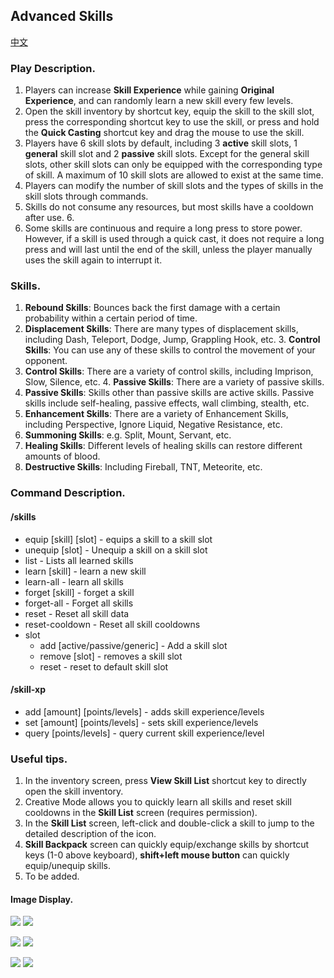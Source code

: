 ## Advanced Skills

[中文](README.md)

### Play Description.

1. Players can increase **Skill Experience** while gaining **Original Experience**, and can randomly learn a new skill every few levels.
2. Open the skill inventory by shortcut key, equip the skill to the skill slot, press the corresponding shortcut key to use the skill, or press and hold the **Quick Casting** shortcut key and drag the mouse to use the skill.
3. Players have 6 skill slots by default, including 3 **active** skill slots, 1 **general** skill slot and 2 **passive** skill slots. Except for the general skill slots, other skill slots can only be equipped with the corresponding type of skill. A maximum of 10 skill slots are allowed to exist at the same time.
4. Players can modify the number of skill slots and the types of skills in the skill slots through commands.
5. Skills do not consume any resources, but most skills have a cooldown after use. 6.
6. Some skills are continuous and require a long press to store power. However, if a skill is used through a quick cast, it does not require a long press and will last until the end of the skill, unless the player manually uses the skill again to interrupt it.

### Skills.
1. **Rebound Skills**: Bounces back the first damage with a certain probability within a certain period of time.
2. **Displacement Skills**: There are many types of displacement skills, including Dash, Teleport, Dodge, Jump, Grappling Hook, etc. 3. **Control Skills**: You can use any of these skills to control the movement of your opponent.
3. **Control Skills**: There are a variety of control skills, including Imprison, Slow, Silence, etc. 4. **Passive Skills**: There are a variety of passive skills.
4. **Passive Skills**: Skills other than passive skills are active skills. Passive skills include self-healing, passive effects, wall climbing, stealth, etc.
5. **Enhancement Skills**: There are a variety of Enhancement Skills, including Perspective, Ignore Liquid, Negative Resistance, etc.
6. **Summoning Skills**: e.g. Split, Mount, Servant, etc.
7. **Healing Skills**: Different levels of healing skills can restore different amounts of blood.
8. **Destructive Skills**: Including Fireball, TNT, Meteorite, etc.

### Command Description.
#### /skills
* equip [skill] [slot] - equips a skill to a skill slot
* unequip [slot] - Unequip a skill on a skill slot
* list - Lists all learned skills
* learn [skill] - learn a new skill
* learn-all - learn all skills
* forget [skill] - forget a skill
* forget-all - Forget all skills
* reset - Reset all skill data
* reset-cooldown - Reset all skill cooldowns
* slot
  * add [active/passive/generic] - Add a skill slot
  * remove [slot] - removes a skill slot
  * reset - reset to default skill slot

#### /skill-xp
* add [amount] [points/levels] - adds skill experience/levels
* set [amount] [points/levels] - sets skill experience/levels
* query [points/levels] - query current skill experience/level

### Useful tips.
1. In the inventory screen, press **View Skill List** shortcut key to directly open the skill inventory.
2. Creative Mode allows you to quickly learn all skills and reset skill cooldowns in the **Skill List** screen (requires permission).
3. In the **Skill List** screen, left-click and double-click a skill to jump to the detailed description of the icon.
4. **Skill Backpack** screen can quickly equip/exchange skills by shortcut keys (1-0 above keyboard), **shift+left mouse button** can quickly equip/unequip skills.
5. To be added.

#### Image Display.

![](https://i.postimg.cc/SN2CHsHN/2024-05-18-20-44-53.png)
![](https://i.postimg.cc/Ssgcbzyj/2024-05-18-20-44-59.png)

![](https://i.postimg.cc/Kj4BGvzf/2024-05-18-20-45-09.png)
![](https://i.postimg.cc/vTj9cFxs/2024-05-18-20-45-16.png)

![](https://i.postimg.cc/kX0KCCdN/2024-05-18-20-45-20.png)
![](https://i.postimg.cc/XND92FHz/2024-05-18-20-45-53.png)